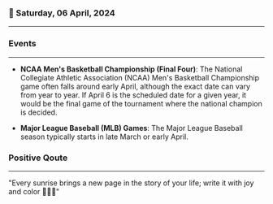 ### 📅 Saturday, 06 April, 2024
------
### Events
------
- **NCAA Men's Basketball Championship (Final Four)**: The National Collegiate Athletic Association (NCAA) Men's Basketball Championship game often falls around early April, although the exact date can vary from year to year. If April 6 is the scheduled date for a given year, it would be the final game of the tournament where the national champion is decided.
  
- **Major League Baseball (MLB) Games**: The Major League Baseball season typically starts in late March or early April.
### Positive Qoute
------
"Every sunrise brings a new page in the story of your life; write it with joy and color 🌅✨📖"
